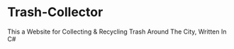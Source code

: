# Trash-Collector
This a Website for Collecting &amp; Recycling Trash Around The City, Written In C#
